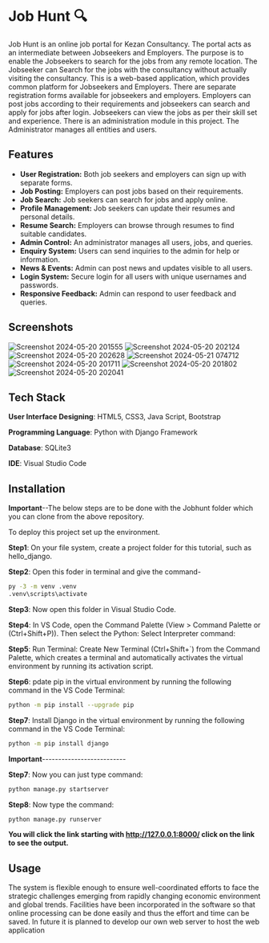
# Job Hunt 🔍

Job Hunt is an online job portal for Kezan Consultancy. The portal acts as an intermediate between Jobseekers and Employers. The purpose is to enable the Jobseekers to search for the jobs from any remote location. The Jobseeker can Search for the jobs with the consultancy without actually visiting the consultancy. This is a web-based application, which provides common platform for Jobseekers and Employers. There are separate registration forms available for jobseekers and employers. Employers can post jobs according to their requirements and jobseekers can search and apply for jobs after login. Jobseekers can view the jobs as per their skill set and experience. There is an administration module in this project. The Administrator manages all entities and users.





## Features

- **User Registration:** Both job seekers and employers can sign up with separate forms.
- **Job Posting:** Employers can post jobs based on their requirements.
- **Job Search:** Job seekers can search for jobs and apply online.
- **Profile Management:** Job seekers can update their resumes and personal details.
- **Resume Search:** Employers can browse through resumes to find suitable candidates.
- **Admin Control:** An administrator manages all users, jobs, and queries.
- **Enquiry System:** Users can send inquiries to the admin for help or information.
- **News & Events:** Admin can post news and updates visible to all users.
- **Login System:** Secure login for all users with unique usernames and passwords.
- **Responsive Feedback:** Admin can respond to user feedback and queries.

## Screenshots

![Screenshot 2024-05-20 201555](https://github.com/user-attachments/assets/76cf79a6-5131-4783-b75d-ffcae212b828)
![Screenshot 2024-05-20 202124](https://github.com/user-attachments/assets/f681ca8b-fbb1-48ec-a7a5-47b7b5aec69c)
![Screenshot 2024-05-20 202628](https://github.com/user-attachments/assets/6dff4d5a-a8a1-441d-bd16-7c507747afae)
![Screenshot 2024-05-21 074712](https://github.com/user-attachments/assets/745b3c33-c6b8-46f0-b70e-f59ff91a4fbb)
![Screenshot 2024-05-20 201711](https://github.com/user-attachments/assets/7064ba55-78a1-4c86-9d8d-8c3d7144be8f)
![Screenshot 2024-05-20 201802](https://github.com/user-attachments/assets/c99d945c-f782-4f09-90f2-cdc42d7e5fb0)
![Screenshot 2024-05-20 202041](https://github.com/user-attachments/assets/93f19633-14c4-4a9c-8ade-37d9324959bf)


## Tech Stack


**User Interface Designing**:
	HTML5, CSS3, Java Script, Bootstrap

**Programming Language**:
	Python with Django Framework


**Database**:
	SQLite3


**IDE**:
	Visual Studio Code


## Installation

**Important**--The below steps are to be done with the Jobhunt folder which you can clone from the above repository.

To deploy this project set up the environment.


**Step1**: On your file system, create a project folder for this tutorial, such as hello_django.

**Step2**: Open this foder in terminal and give the command- 

```bash
py -3 -m venv .venv
.venv\scripts\activate
```
**Step3**: Now open this folder in Visual Studio Code.

**Step4**: In VS Code, open the Command Palette (View > Command Palette or (Ctrl+Shift+P)). Then select the Python: Select Interpreter command:

**Step5**: Run Terminal: Create New Terminal (Ctrl+Shift+`) from the Command Palette, which creates a terminal and automatically activates the virtual environment by running its activation script.

**Step6**: pdate pip in the virtual environment by running the following command in the VS Code Terminal:

```bash
python -m pip install --upgrade pip
```
**Step7**: Install Django in the virtual environment by running the following command in the VS Code Terminal:

```bash
python -m pip install django
```
**Important**--------------------------

**Step7**: Now you can just type command:

```bash
python manage.py startserver
```
**Step8**: Now type the command:

```bash
python manage.py runserver
```
**You will click the link starting with http://127.0.0.1:8000/ click on the link to see the output.**

## Usage

The system is flexible enough to ensure well-coordinated efforts to face the strategic challenges emerging from rapidly changing economic environment and global trends. Facilities have been incorporated in the software so that online processing can be done easily and thus the effort and time can be saved. In future it is planned to develop our own web server to host the web application

